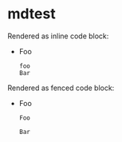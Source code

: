 # mdtest

Rendered as inline code block:

* Foo
  ```
  foo
  Bar
  ```

Rendered as fenced code block:

* Foo
  ```
  Foo

  Bar
  ```
  
